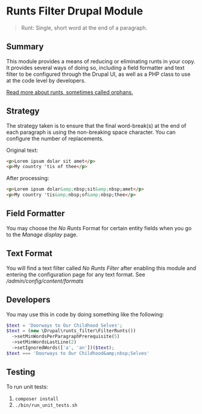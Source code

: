 # Runts Filter Drupal Module

> Runt: Single, short word at the end of a paragraph.

## Summary

This module provides a means of reducing or eliminating runts in your copy. It provides several ways of doing so, including a field formatter and text filter to be configured through the Drupal UI, as well as a PHP class to use at the code level by developers.

[Read more about runts, sometimes called orphans.](https://opusdesign.us/wordcount/typographic-widows-orphans/)

## Strategy

The strategy taken is to ensure that the final word-break(s) at the end of each paragraph is using the non-breaking space character. You can configure the number of replacements.

Original text:

```html
<p>Lorem ipsum dolar sit amet</p>
<p>My country 'tis of thee</p>
```

After processing:

```html
<p>Lorem ipsum dolar&amp;nbsp;sit&amp;nbsp;amet</p>
<p>My country 'tis&amp;nbsp;of&amp;nbsp;thee</p>
```

## Field Formatter

You may choose the _No Runts_ Format for certain entity fields when you go to the _Manage display_ page.

## Text Format

You will find a text filter called _No Runts Filter_ after enabling this module and entering the configuration page for any text format. See _/admin/config/content/formats_

## Developers

You may use this in code by doing something like the following:

```php
$text = 'Doorways to Our Childhood Selves';
$text = (new \Drupal\runts_filter\FilterRunts())
  ->setMinWordsPerParagraphPrerequisite(5)
  ->setMinWordsLastLine(2)
  ->setIgnoredWords(['a', 'an'])($text);
$text === 'Doorways to Our Childhood&amp;nbsp;Selves'
```

## Testing

To run unit tests:

1. `composer install`
2. `./bin/run_unit_tests.sh`
